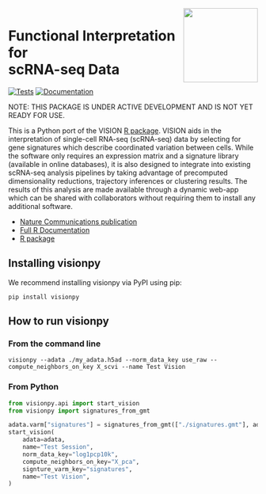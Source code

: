 <img src="https://raw.githubusercontent.com/YosefLab/VISION/master/man/figures/logo.svg" align="right" width="150" />

# Functional Interpretation for <br/> scRNA-seq Data

[![Tests][badge-tests]][link-tests]
[![Documentation][badge-docs]][link-docs]

[badge-tests]: https://img.shields.io/github/actions/workflow/status/yoseflab/visionpy/test.yml?branch=main
[link-tests]: https://github.com/yoseflab/visionpy/actions/workflows/test.yml
[badge-docs]: https://img.shields.io/readthedocs/visionpy

NOTE: THIS PACKAGE IS UNDER ACTIVE DEVELOPMENT AND IS NOT YET READY FOR USE.

This is a Python port of the VISION [R package](https://github.com/yoseflab/vision). VISION aids in the interpretation of single-cell RNA-seq (scRNA-seq) data by selecting for gene signatures which describe coordinated variation between cells. While the software only requires an expression matrix and a signature library (available in online databases), it is also designed to integrate into existing scRNA-seq analysis pipelines by taking advantage of precomputed dimensionality reductions, trajectory inferences or clustering results. The results of this analysis are made available through a dynamic web-app which can be shared with collaborators without requiring them to install any additional software.

-   [Nature Communications publication](https://www.nature.com/articles/s41467-019-12235-0)
-   [Full R Documentation](https://yoseflab.github.io/VISION/)
-   [R package](https://github.com/yoseflab/vision)

## Installing visionpy

We recommend installing visionpy via PyPI using pip:

```
pip install visionpy
```

## How to run visionpy

### From the command line

```
visionpy --adata ./my_adata.h5ad --norm_data_key use_raw --compute_neighbors_on_key X_scvi --name Test Vision
```

### From Python

```python
from visionpy.api import start_vision
from visionpy import signatures_from_gmt

adata.varm["signatures"] = signatures_from_gmt(["./signatures.gmt"], adata)
start_vision(
    adata=adata,
    name="Test Session",
    norm_data_key="log1pcp10k",
    compute_neighbors_on_key="X_pca",
    signture_varm_key="signatures",
    name="Test Vision",
)
```

[link-docs]: https://visionpy.readthedocs.io

